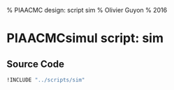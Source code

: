 % PIAACMC design: script sim
% Olivier Guyon
% 2016







# PIAACMCsimul script: sim


## Source Code

~~~~~~~~~~~ {.bash .numberLines}
!INCLUDE "../scripts/sim"
~~~~~~~~~~~
